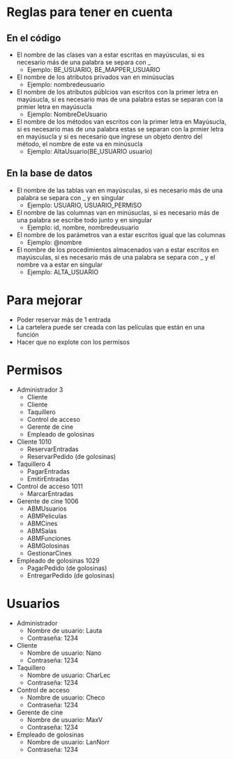 # Reglas para tener en cuenta
## En el código
- El nombre de las clases van a estar escritas en mayúsculas, si es necesario más de una palabra se separa con _
	- Ejemplo: BE_USUARIO, BE_MAPPER_USUARIO
- El nombre de los atributos privados van en minúsuclas
  	- Ejemplo: nombredeusuario
- El nombre de los atributos públcios van escritos con la primer letra en mayúsucla, si es necesario mas de una palabra estas se separan con la prmier letra en mayúsucla
	- Ejemplo: NombreDeUsuario
- El nombre de los métodos van escritos con la primer letra en Mayúsucla, si es necesario mas de una palabra estas se separan con la prmier letra en mayúsucla y si es necesario que ingrese un objeto dentro del método, el nombre de este va en minúsucla
	- Ejemplo: AltaUsuario(BE_USUARIO usuario)

## En la base de datos
- El nombre de las tablas van en mayúsculas, si es necesario más de una palabra se separa con _ y en singular
	- Ejemplo: USUARIO, USUARIO_PERMISO
- El nombre de las columnas van en minúsuclas, si es necesario más de una palabra se escribe todo junto y en singular
	- Ejemplo: id, nombre, nombredeusuario
- El nombre de los parámetros van a estar escritos igual que las columnas
	- Ejemplo: @nombre
- El nombre de los procedimientos almacenados van a estar escritos en mayúsculas, si es necesario más de una palabra se separa con _ y el nombre va a estar en singular
	- Ejemplo: ALTA_USUARIO

# Para mejorar
- Poder reservar más de 1 entrada
- La cartelera puede ser creada con las películas que están en una función
- Hacer que no explote con los permisos

# Permisos
- Administrador 3
	- Cliente
	- Cliente
	- Taquillero
	- Control de acceso
	- Gerente de cine
 	- Empleado de golosinas
- Cliente 1010
	- ReservarEntradas
 	- ReservarPedido (de golosinas)
- Taquillero 4
	- PagarEntradas	
	- EmitirEntradas
- Control de acceso 1011
	- MarcarEntradas
- Gerente de cine 1006
	- ABMUsuarios
	- ABMPeliculas
	- ABMCines
	- ABMSalas
	- ABMFunciones
 	- ABMGolosinas
	- GestionarCines
 - Empleado de golosinas 1029
 	- PagarPedido (de golosinas)
  	- EntregarPedido (de golosinas)

 # Usuarios
 - Administrador
 	- Nombre de usuario: Lauta
  	- Contraseña: 1234
 - Cliente
 	- Nombre de usuario: Nano
  	- Contraseña: 1234
 - Taquillero
 	- Nombre de usuario: CharLec
  	- Contraseña: 1234
- Control de acceso
 	- Nombre de usuario: Checo
  	- Contraseña: 1234
- Gerente de cine 
 	- Nombre de usuario: MaxV 
  	- Contraseña: 1234
- Empleado de golosinas
	- Nombre de usuario: LanNorr 
  	- Contraseña: 1234

